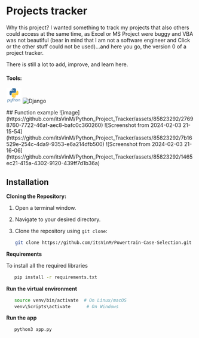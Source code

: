 # Projects tracker
Why this project? I wanted something to track my projects that also others could access at the same time, as Excel or MS Project were buggy and VBA was not beautiful (bear in mind that I am not a software engineer and Click or the other stuff could not be used)...and here you go, the version 0 of a project tracker.

There is still a lot to add, improve, and learn here.

#### Tools:
<p align="left">
<img src="https://github.com/devicons/devicon/blob/master/icons/python/python-original-wordmark.svg" title="Python" alt="Python" width="40" height="40"/>
<img src="https://automationpanda.com/wp-content/uploads/2017/09/django-logo-negative.png" title="Django" alt="Django" width="50" height="40"/>
</p>
## Function example
![image](https://github.com/itsVinM/Python_Project_Tracker/assets/85823292/27698760-7722-46af-aec8-bafc0c360260)
![Screenshot from 2024-02-03 21-15-54](https://github.com/itsVinM/Python_Project_Tracker/assets/85823292/7b16529e-254c-4da9-9353-e6a214dfb500)
![Screenshot from 2024-02-03 21-16-06](https://github.com/itsVinM/Python_Project_Tracker/assets/85823292/1465ec21-415a-4302-9120-439ff7d1b36a)

## Installation

**Cloning the Repository:**

1. Open a terminal window.
2. Navigate to your desired directory.
3. Clone the repository using `git clone`:

   ```bash
   git clone https://github.com/itsVinM/Powertrain-Case-Selection.git
   
**Requirements**

To install all the required libraries
```bash
   pip install -r requirements.txt
```

**Run the virtual environment**
```bash
   source venv/bin/activate  # On Linux/macOS
   venv\Scripts\activate      # On Windows
```

**Run the app**
```bash
   python3 app.py
```
